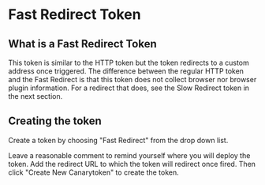 # Fast Redirect Token

## What is a Fast Redirect Token

This token is similar to the HTTP token but the token redirects to a custom address once triggered. The difference between the regular HTTP token and the Fast Redirect is that this token does not collect browser nor browser plugin information. For a redirect that does, see the Slow Redirect token in the next section.

## Creating the token

Create a token by choosing "Fast Redirect" from the drop down list.

Leave a reasonable comment to remind yourself where you will deploy the token. Add the redirect URL to which the token will redirect once fired. Then click "Create New Canarytoken" to create the token.

